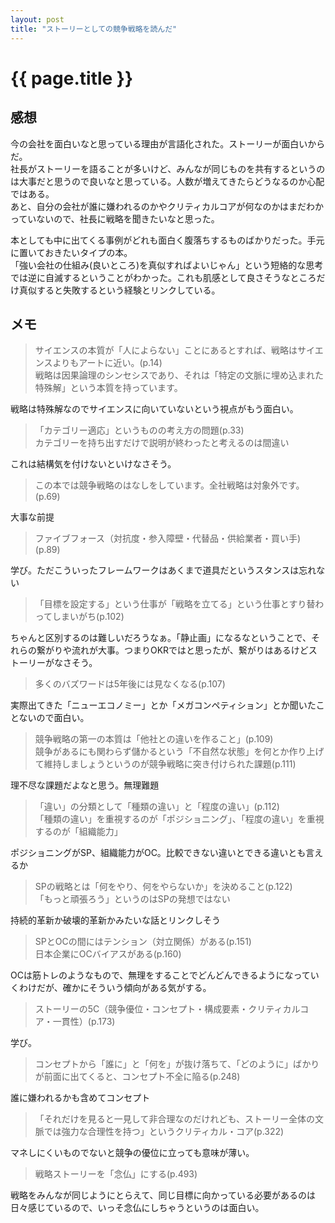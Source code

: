 ```yaml
---
layout: post
title: "ストーリーとしての競争戦略を読んだ"
---
```


# {{ page.title }}

## 感想

今の会社を面白いなと思っている理由が言語化された。ストーリーが面白いからだ。  
社長がストーリーを語ることが多いけど、みんなが同じものを共有するというのは大事だと思うので良いなと思っている。人数が増えてきたらどうなるのか心配ではある。  
あと、自分の会社が誰に嫌われるのかやクリティカルコアが何なのかはまだわかっていないので、社長に戦略を聞きたいなと思った。

本としても中に出てくる事例がどれも面白く腹落ちするものばかりだった。手元に置いておきたいタイプの本。  
「強い会社の仕組み(良いところ)を真似すればよいじゃん」という短絡的な思考では逆に自滅するということがわかった。これも肌感として良さそうなところだけ真似すると失敗するという経験とリンクしている。

## メモ

> サイエンスの本質が「人によらない」ことにあるとすれば、戦略はサイエンスよりもアートに近い。(p.14)  
> 戦略は因果論理のシンセシスであり、それは「特定の文脈に埋め込まれた特殊解」という本質を持っています。

戦略は特殊解なのでサイエンスに向いていないという視点がもう面白い。

> 「カテゴリー適応」というものの考え方の問題(p.33)  
> カテゴリーを持ち出すだけで説明が終わったと考えるのは間違い

これは結構気を付けないといけなさそう。

> この本では競争戦略のはなしをしています。全社戦略は対象外です。(p.69)

大事な前提

> ファイブフォース（対抗度・参入障壁・代替品・供給業者・買い手) (p.89)

学び。ただこういったフレームワークはあくまで道具だというスタンスは忘れない

> 「目標を設定する」という仕事が「戦略を立てる」という仕事とすり替わってしまいがち(p.102)

ちゃんと区別するのは難しいだろうなぁ。「静止画」になるなということで、それらの繋がりや流れが大事。つまりOKRではと思ったが、繋がりはあるけどストーリーがなさそう。

> 多くのバズワードは5年後には見なくなる(p.107)

実際出てきた「ニューエコノミー」とか「メガコンペティション」とか聞いたことないので面白い。

> 競争戦略の第一の本質は「他社との違いを作ること」(p.109)  
> 競争があるにも関わらず儲かるという「不自然な状態」を何とか作り上げて維持しましょうというのが競争戦略に突き付けられた課題(p.111)

理不尽な課題だよなと思う。無理難題

> 「違い」の分類として「種類の違い」と「程度の違い」(p.112)  
> 「種類の違い」を重視するのが「ポジショニング」、「程度の違い」を重視するのが「組織能力」

ポジショニングがSP、組織能力がOC。比較できない違いとできる違いとも言えるか

> SPの戦略とは「何をやり、何をやらないか」を決めること(p.122)  
> 「もっと頑張ろう」というのはSPの発想ではない

持続的革新か破壊的革新かみたいな話とリンクしそう

> SPとOCの間にはテンション（対立関係）がある(p.151)  
> 日本企業にOCバイアスがある(p.160)

OCは筋トレのようなもので、無理をすることでどんどんできるようになっていくわけだが、確かにそういう傾向がある気がする。

> ストーリーの5C（競争優位・コンセプト・構成要素・クリティカルコア・一貫性）(p.173)  

学び。

> コンセプトから「誰に」と「何を」が抜け落ちて、「どのように」ばかりが前面に出てくると、コンセプト不全に陥る(p.248)

誰に嫌われるかも含めてコンセプト

> 「それだけを見ると一見して非合理なのだけれども、ストーリー全体の文脈では強力な合理性を持つ」というクリティカル・コア(p.322) 

マネしにくいものでないと競争の優位に立っても意味が薄い。

> 戦略ストーリーを「念仏」にする(p.493)

戦略をみんなが同じようにとらえて、同じ目標に向かっている必要があるのは日々感じているので、いっそ念仏にしちゃうというのは面白い。
